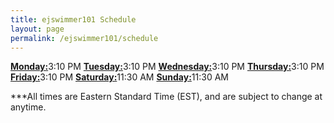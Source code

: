 ```yaml
---
title: ejswimmer101 Schedule
layout: page
permalink: /ejswimmer101/schedule
---
```


<b><u>Monday:</b></u>3:10 PM
<b><u>Tuesday:</b></u>3:10 PM
<b><u>Wednesday:</b></u>3:10 PM
<b><u>Thursday:</b></u>3:10 PM
<b><u>Friday:</b></u>3:10 PM
<b><u>Saturday:</b></u>11:30 AM
<b><u>Sunday:</b></u>11:30 AM

***All times are Eastern Standard Time (EST), and are subject to change at anytime.
